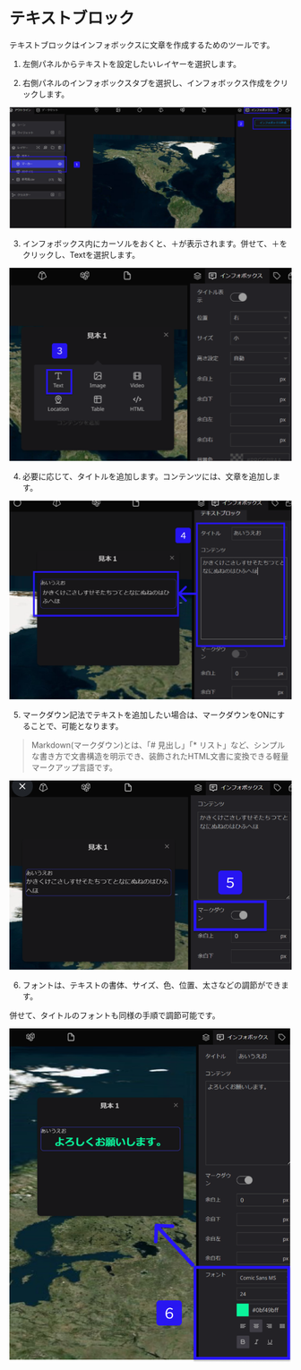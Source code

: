 # テキストブロック

テキストブロックはインフォボックスに文章を作成するためのツールです。

1. 左側パネルからテキストを設定したいレイヤーを選択します。

2. 右側パネルのインフォボックスタブを選択し、インフォボックス作成をクリックします。

![Group_59.png](%E3%83%86%E3%82%AD%E3%82%B9%E3%83%88%E3%83%95%E3%82%99%E3%83%AD%E3%83%83%E3%82%AF%20e3bff77364b74f229f73558bc08a6cb4/Group_59.png)

3. インフォボックス内にカーソルをおくと、＋が表示されます。併せて、＋をクリックし、Textを選択します。

![Group_60.png](%E3%83%86%E3%82%AD%E3%82%B9%E3%83%88%E3%83%95%E3%82%99%E3%83%AD%E3%83%83%E3%82%AF%20e3bff77364b74f229f73558bc08a6cb4/Group_60.png)

4. 必要に応じて、タイトルを追加します。コンテンツには、文章を追加します。

![Group_85.png](%E3%83%86%E3%82%AD%E3%82%B9%E3%83%88%E3%83%95%E3%82%99%E3%83%AD%E3%83%83%E3%82%AF%20e3bff77364b74f229f73558bc08a6cb4/Group_85.png)

5. マークダウン記法でテキストを追加したい場合は、マークダウンをONにすることで、可能となります。

> Markdown(マークダウン)とは、「# 見出し」「* リスト」など、シンプルな書き方で文書構造を明示でき、装飾されたHTML文書に変換できる軽量マークアップ言語です。
> 

![Group_85_(1).png](%E3%83%86%E3%82%AD%E3%82%B9%E3%83%88%E3%83%95%E3%82%99%E3%83%AD%E3%83%83%E3%82%AF%20e3bff77364b74f229f73558bc08a6cb4/Group_85_(1).png)

6. フォントは、テキストの書体、サイズ、色、位置、太さなどの調節ができます。

併せて、タイトルのフォントも同様の手順で調節可能です。

![Group_89.png](%E3%83%86%E3%82%AD%E3%82%B9%E3%83%88%E3%83%95%E3%82%99%E3%83%AD%E3%83%83%E3%82%AF%20e3bff77364b74f229f73558bc08a6cb4/Group_89.png)
